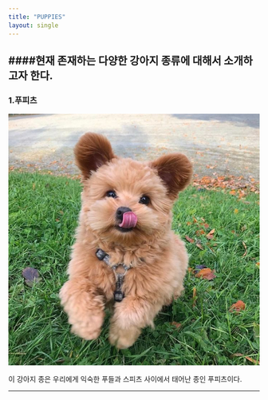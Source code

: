 ```yaml
---
title: "PUPPIES"
layout: single
---
```

####현재 존재하는 다양한 강아지 종류에 대해서 소개하고자 한다.  
---
### 1.푸피츠

![dog1](/assets/images/puppy.jpg)

이 강아지 종은 우리에게 익숙한 푸들과 스피츠 사이에서 태어난 종인 푸피츠이다. 


---
